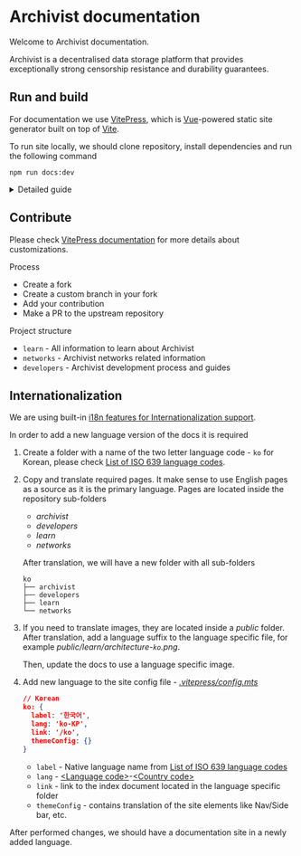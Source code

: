 # Archivist documentation

 Welcome to Archivist documentation.

 Archivist is a decentralised data storage platform that provides exceptionally strong censorship resistance and durability guarantees.


## Run and build

 For documentation we use [VitePress](https://vitepress.dev/), which is [Vue](https://vuejs.org/)-powered static site generator built on top of [Vite](https://vitejs.dev/).

 To run site locally, we should clone repository, install dependencies and run the following command
 ```shell
 npm run docs:dev
 ```

 <details>
 <summary>Detailed guide</summary>

 1. [Install](https://nodejs.org/en/download/package-manager) node 20 or [above](https://nodejs.org/en/about/previous-releases)

    Using [nvm](https://github.com/nvm-sh/nvm)
    ```shell
    # nvm
    curl -o- https://raw.githubusercontent.com/nvm-sh/nvm/v0.40.0/install.sh | bash

    # Node 22
    nvm install 22
    nvm use 22

    # Check
    node --version
    v22.6.0
    ```

 2. Clone repository
    ```shell
    git clone https://github.com/durability-labs/archivist-docs
    cd archivist-docs
    ```

 3. Install dependencies
    ```shell
    npm install
    ```

 4. Start a local dev server with instant hot updates
    ```shell
    # Local
    npm run docs:dev

    # Expose
    npm run docs:dev -- --host
    ```

 5. [Build the site](https://vitepress.dev/guide/deploy)
    ```shell
    npm run docs:build

    # .vitepress/dist
    ```
 </details>


## Contribute

 Please check [VitePress documentation](https://vitepress.dev/) for more details about customizations.

 Process
 - Create a fork
 - Create a custom branch in your fork
 - Add your contribution
 - Make a PR to the upstream repository

 Project structure
 - `learn` - All information to learn about Archivist
 - `networks` - Archivist networks related information
 - `developers` - Archivist development process and guides


## Internationalization

 We are using built-in [i18n features for Internationalization support](https://vitepress.dev/guide/i18n).

 In order to add a new language version of the docs it is required
 1. Create a folder with a name of the two letter language code - `ko` for Korean, please check [List of ISO 639 language codes](https://en.wikipedia.org/wiki/List_of_ISO_639_language_codes).

 2. Copy and translate required pages. It make sense to use English pages as a source as it is the primary language. Pages are located inside the repository sub-folders
    - *archivist*
    - *developers*
    - *learn*
    - *networks*

    After translation, we will have a new folder with all sub-folders
    ```
    ko
    ├── archivist
    ├── developers
    ├── learn
    └── networks
    ```

 3. If you need to translate images, they are located inside a *public* folder. After translation, add a language suffix to the language specific file, for example *public/learn/architecture-`ko`.png*.

    Then, update the docs to use a language specific image.

 4. Add new language to the site config file - [*.vitepress/config.mts*](.vitepress/config.mts)
    ```json
    // Korean
    ko: {
      label: '한국어',
      lang: 'ko-KP',
      link: '/ko',
      themeConfig: {}
    }
    ```
    - `label` - Native language name from [List of ISO 639 language codes](https://en.wikipedia.org/wiki/List_of_ISO_639_language_codes)
    - `lang` - [\<Language code\>](https://en.wikipedia.org/wiki/List_of_ISO_639_language_codes)-[\<Country code\>](https://en.wikipedia.org/wiki/ISO_3166-1)
    - `link` - link to the index document located in the language specific folder
    - `themeConfig` - contains translation of the site elements like Nav/Side bar, etc.

 After performed changes, we should have a documentation site in a newly added language.
